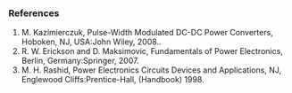 ### References

1. M. Kazimierczuk, Pulse-Width Modulated DC-DC Power Converters, Hoboken, NJ, USA:John Wiley, 2008..
2. R. W. Erickson and D. Maksimovic, Fundamentals of Power Electronics, Berlin, Germany:Springer, 2007.
3. M. H. Rashid, Power Electronics Circuits Devices and Applications, NJ, Englewood Cliffs:Prentice-Hall, (Handbook) 1998.


